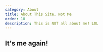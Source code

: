 ```yaml
---
category: About
title: About This Site, Not Me
order: 10
description: This is NOT all about me! LOL
---
```


## It's me again!